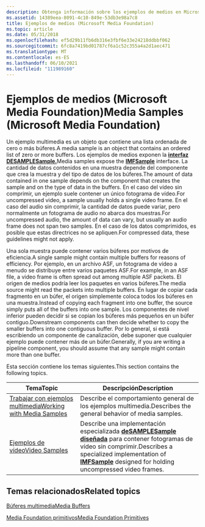 ```yaml
---
description: Obtenga información sobre los ejemplos de medios en Microsoft Media Foundation. Un ejemplo multimedia es un objeto que contiene una lista ordenada de cero o más búferes.
ms.assetid: 14389eea-8091-4c10-849e-53db3e98a7c8
title: Ejemplos de medios (Microsoft Media Foundation)
ms.topic: article
ms.date: 05/31/2018
ms.openlocfilehash: ef5d29b11fb6db316e3fbf6e33e24218ddbbf062
ms.sourcegitcommit: 6fc8a7419bd01787cf6a1c52c355a4a2d1aec471
ms.translationtype: MT
ms.contentlocale: es-ES
ms.lasthandoff: 06/10/2021
ms.locfileid: "111989160"
---
```

# <a name="media-samples-microsoft-media-foundation"></a><span data-ttu-id="374a8-104">Ejemplos de medios (Microsoft Media Foundation)</span><span class="sxs-lookup"><span data-stu-id="374a8-104">Media Samples (Microsoft Media Foundation)</span></span>

<span data-ttu-id="374a8-105">Un ejemplo multimedia es un objeto que contiene una lista ordenada de cero o más búferes.</span><span class="sxs-lookup"><span data-stu-id="374a8-105">A media sample is an object that contains an ordered list of zero or more buffers.</span></span> <span data-ttu-id="374a8-106">Los ejemplos de medios exponen la [**interfaz DESAMPLESample.**](/windows/desktop/api/mfobjects/nn-mfobjects-imfsample)</span><span class="sxs-lookup"><span data-stu-id="374a8-106">Media samples expose the [**IMFSample**](/windows/desktop/api/mfobjects/nn-mfobjects-imfsample) interface.</span></span> <span data-ttu-id="374a8-107">La cantidad de datos contenidos en una muestra depende del componente que crea la muestra y del tipo de datos de los búferes.</span><span class="sxs-lookup"><span data-stu-id="374a8-107">The amount of data contained in one sample depends on the component that creates the sample and on the type of data in the buffers.</span></span> <span data-ttu-id="374a8-108">En el caso del vídeo sin comprimir, un ejemplo suele contener un único fotograma de vídeo.</span><span class="sxs-lookup"><span data-stu-id="374a8-108">For uncompressed video, a sample usually holds a single video frame.</span></span> <span data-ttu-id="374a8-109">En el caso del audio sin comprimir, la cantidad de datos puede variar, pero normalmente un fotograma de audio no abarca dos muestras.</span><span class="sxs-lookup"><span data-stu-id="374a8-109">For uncompressed audio, the amount of data can vary, but usually an audio frame does not span two samples.</span></span> <span data-ttu-id="374a8-110">En el caso de los datos comprimidos, es posible que estas directrices no se apliquen.</span><span class="sxs-lookup"><span data-stu-id="374a8-110">For compressed data, these guidelines might not apply.</span></span>

<span data-ttu-id="374a8-111">Una sola muestra puede contener varios búferes por motivos de eficiencia.</span><span class="sxs-lookup"><span data-stu-id="374a8-111">A single sample might contain multiple buffers for reasons of efficiency.</span></span> <span data-ttu-id="374a8-112">Por ejemplo, en un archivo ASF, un fotograma de vídeo a menudo se distribuye entre varios paquetes ASF.</span><span class="sxs-lookup"><span data-stu-id="374a8-112">For example, in an ASF file, a video frame is often spread out among multiple ASF packets.</span></span> <span data-ttu-id="374a8-113">El origen de medios podría leer los paquetes en varios búferes.</span><span class="sxs-lookup"><span data-stu-id="374a8-113">The media source might read the packets into multiple buffers.</span></span> <span data-ttu-id="374a8-114">En lugar de copiar cada fragmento en un búfer, el origen simplemente coloca todos los búferes en una muestra.</span><span class="sxs-lookup"><span data-stu-id="374a8-114">Instead of copying each fragment into one buffer, the source simply puts all of the buffers into one sample.</span></span> <span data-ttu-id="374a8-115">Los componentes de nivel inferior pueden decidir si se copian los búferes más pequeños en un búfer contiguo.</span><span class="sxs-lookup"><span data-stu-id="374a8-115">Downstream components can then decide whether to copy the smaller buffers into one contiguous buffer.</span></span> <span data-ttu-id="374a8-116">Por lo general, si está escribiendo un componente de canalización, debe suponer que cualquier ejemplo puede contener más de un búfer.</span><span class="sxs-lookup"><span data-stu-id="374a8-116">Generally, if you are writing a pipeline component, you should assume that any sample might contain more than one buffer.</span></span>

<span data-ttu-id="374a8-117">Esta sección contiene los temas siguientes.</span><span class="sxs-lookup"><span data-stu-id="374a8-117">This section contains the following topics.</span></span>



| <span data-ttu-id="374a8-118">Tema</span><span class="sxs-lookup"><span data-stu-id="374a8-118">Topic</span></span>                                                        | <span data-ttu-id="374a8-119">Descripción</span><span class="sxs-lookup"><span data-stu-id="374a8-119">Description</span></span>                                                                                                              |
|--------------------------------------------------------------|--------------------------------------------------------------------------------------------------------------------------|
| [<span data-ttu-id="374a8-120">Trabajar con ejemplos multimedia</span><span class="sxs-lookup"><span data-stu-id="374a8-120">Working with Media Samples</span></span>](working-with-media-samples.md) | <span data-ttu-id="374a8-121">Describe el comportamiento general de los ejemplos multimedia.</span><span class="sxs-lookup"><span data-stu-id="374a8-121">Describes the general behavior of media samples.</span></span>                                                                         |
| [<span data-ttu-id="374a8-122">Ejemplos de vídeo</span><span class="sxs-lookup"><span data-stu-id="374a8-122">Video Samples</span></span>](video-samples.md)                           | <span data-ttu-id="374a8-123">Describe una implementación especializada [**deSAMPLESample diseñada**](/windows/desktop/api/mfobjects/nn-mfobjects-imfsample) para contener fotogramas de vídeo sin comprimir.</span><span class="sxs-lookup"><span data-stu-id="374a8-123">Describes a specialized implementation of [**IMFSample**](/windows/desktop/api/mfobjects/nn-mfobjects-imfsample) designed for holding uncompressed video frames.</span></span> |



 

## <a name="related-topics"></a><span data-ttu-id="374a8-124">Temas relacionados</span><span class="sxs-lookup"><span data-stu-id="374a8-124">Related topics</span></span>

<dl> <dt>

[<span data-ttu-id="374a8-125">Búferes multimedia</span><span class="sxs-lookup"><span data-stu-id="374a8-125">Media Buffers</span></span>](media-buffers.md)
</dt> <dt>

[<span data-ttu-id="374a8-126">Media Foundation primitivos</span><span class="sxs-lookup"><span data-stu-id="374a8-126">Media Foundation Primitives</span></span>](media-foundation-primitives.md)
</dt> </dl>

 

 



